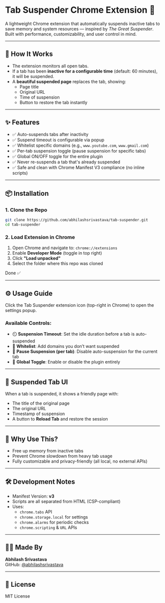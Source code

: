 
# Tab Suspender Chrome Extension 🚀

A lightweight Chrome extension that automatically suspends inactive tabs to save memory and system resources — inspired by *The Great Suspender*. Built with performance, customizability, and user control in mind.

---

## 🧠 How It Works

- The extension monitors all open tabs.
- If a tab has been **inactive for a configurable time** (default: 60 minutes), it will be suspended.
- A **beautiful suspended page** replaces the tab, showing:
  - Page title
  - Original URL
  - Time of suspension
  - Button to restore the tab instantly

---

## ✨ Features

- ✅ Auto-suspends tabs after inactivity
- ✅ Suspend timeout is configurable via popup
- ✅ Whitelist specific domains (e.g., `www.youtube.com`, `www.gmail.com`)
- ✅ Per-tab suspension toggle (pause suspension for specific tabs)
- ✅ Global ON/OFF toggle for the entire plugin
- ✅ Never re-suspends a tab that's already suspended
- ✅ Safe and clean with Chrome Manifest V3 compliance (no inline scripts)

---

## 📦 Installation

### 1. Clone the Repo

```bash
git clone https://github.com/abhilashsrivastava/tab-suspender.git
cd tab-suspender
```

### 2. Load Extension in Chrome

1. Open Chrome and navigate to: `chrome://extensions`
2. Enable **Developer Mode** (toggle in top right)
3. Click **"Load unpacked"**
4. Select the folder where this repo was cloned

Done ✅

---

## ⚙️ Usage Guide

Click the Tab Suspender extension icon (top-right in Chrome) to open the settings popup.

### Available Controls:
- ⏲️ **Suspension Timeout**: Set the idle duration before a tab is auto-suspended
- 🧾 **Whitelist**: Add domains you don’t want suspended
- 🛑 **Pause Suspension (per tab)**: Disable auto-suspension for the current tab
- 🧯 **Global Toggle**: Enable or disable the plugin entirely

---

## 🔄 Suspended Tab UI

When a tab is suspended, it shows a friendly page with:
- The title of the original page
- The original URL
- Timestamp of suspension
- A button to **Reload Tab** and restore the session

---

## 🧠 Why Use This?

- Free up memory from inactive tabs
- Prevent Chrome slowdown from heavy tab usage
- Fully customizable and privacy-friendly (all local, no external APIs)

---

## 🛠 Development Notes

- Manifest Version: **v3**
- Scripts are all separated from HTML (CSP-compliant)
- Uses:
  - `chrome.tabs` API
  - `chrome.storage.local` for settings
  - `chrome.alarms` for periodic checks
  - `chrome.scripting` & `URL` APIs

---

## 👨‍💻 Made By

**Abhilash Srivastava**  
GitHub: [@abhilashsrivastava](https://github.com/abhilashsrivastava)  

---

## 📄 License

MIT License
